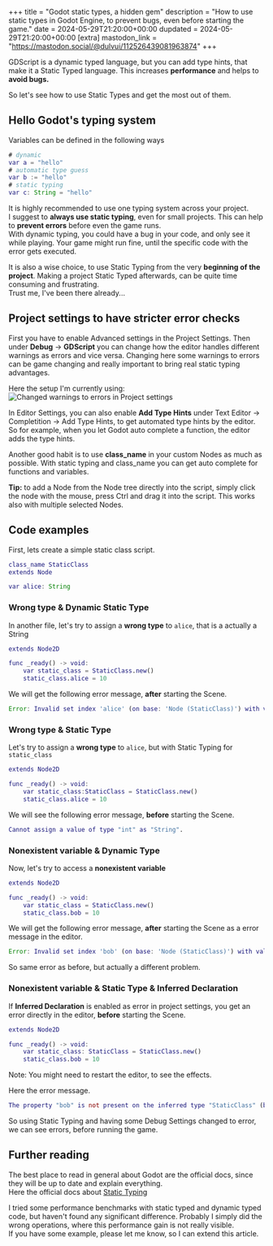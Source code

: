 +++
title = "Godot static types, a hidden gem"
description = "How to use static types in Godot Engine, to prevent bugs, even before starting the game."
date = 2024-05-29T21:20:00+00:00
dupdated = 2024-05-29T21:20:00+00:00
[extra]
mastodon_link = "https://mastodon.social/@dulvui/112526439081963874"
+++

GDScript is a dynamic typed language, but you can add type hints, that make it a Static Typed language.
This increases **performance** and helps to **avoid bugs.**  

So let's see how to use Static Types and get the most out of them.

## Hello Godot's typing system
Variables can be defined in the following ways
```gd
# dynamic
var a = "hello"
# automatic type guess
var b := "hello"
# static typing
var c: String = "hello" 
```

It is highly recommended to use one typing system across your project.  
I suggest to **always use static typing**, even for small projects.
This can help to **prevent errors** before even the game runs.  
With dynamic typing, you could have a bug in your code, and only see it while playing.
Your game might run fine, until the specific code with the error gets executed. 

It is also a wise choice, to use Static Typing from the very **beginning of the project**.
Making a project Static Typed afterwards, can be quite time consuming and frustrating.  
Trust me, I've been there already...

## Project settings to have stricter error checks
First you have to enable Advanced settings in the Project Settings.
Then under **Debug** -> **GDScript** you can change how the editor handles different warnings as errors and vice versa.
Changing here some warnings to errors can be game changing and really important to bring real static typing advantages.

Here the setup I'm currently using: 
<img class="blog-image blog-image-wide" src="gdscript-debug-settings.webp" alt="Changed warnings to errors in Project settings">  

In Editor Settings, you can also enable **Add Type Hints** under Text Editor -> Completition -> Add Type Hints, to get automated type hints by the editor.
So for example, when you let Godot auto complete a function, the editor adds the type hints.

Another good habit is to use **class_name** in your custom Nodes as much as possible.
With static typing and class_name you can get auto complete for functions and variables.

**Tip:** to add a Node from the Node tree directly into the script, simply click the node with the mouse, press Ctrl and drag it into the script.
This works also with multiple selected Nodes.

## Code examples
First, lets create a simple static class script.
```gd
class_name StaticClass
extends Node

var alice: String
```

### Wrong type & Dynamic Static Type
In another file, let's try to assign a **wrong type** to `alice`, that is a actually a String
```gd
extends Node2D

func _ready() -> void:
    var static_class = StaticClass.new()
    static_class.alice = 10
```

We will get the following error message, **after** starting the Scene.
```gd
Error: Invalid set index 'alice' (on base: 'Node (StaticClass)') with value of type 'int'.
```

### Wrong type & Static Type
Let's try to assign a **wrong type** to `alice`, but with Static Typing for `static_class`
```gd
extends Node2D

func _ready() -> void:
    var static_class:StaticClass = StaticClass.new()
    static_class.alice = 10
```

We will see the following error message, **before** starting the Scene.
```gd
Cannot assign a value of type "int" as "String".

```

### Nonexistent variable & Dynamic Type
Now, let's try to access a **nonexistent variable**
```gd
extends Node2D

func _ready() -> void:
    var static_class = StaticClass.new()
    static_class.bob = 10
```

We will get the following error message, **after** starting the Scene as a error message in the editor.
```gd
Error: Invalid set index 'bob' (on base: 'Node (StaticClass)') with value of type 'int'.
```

So same error as before, but actually a different problem.

### Nonexistent variable & Static Type & Inferred Declaration
If **Inferred Declaration** is enabled as error in project settings, you get an error directly in the editor, **before** starting the Scene.  
```gd
extends Node2D

func _ready() -> void:
    var static_class: StaticClass = StaticClass.new()
    static_class.bob = 10
```
Note: You might need to restart the editor, to see the effects. 

Here the error message.
```gd
The property "bob" is not present on the inferred type "StaticClass" (but may be present on a subtype). (Warning treated as error.)
```

So using Static Typing and having some Debug Settings changed to error, we can see errors, before running the game.

## Further reading
The best place to read in general about Godot are the official docs, since they will be up to date and explain everything.  
Here the official docs about [Static Typing](https://docs.godotengine.org/en/stable/tutorials/scripting/gdscript/static_typing.html)

I tried some performance benchmarks with static typed and dynamic typed code, but haven't found any significant difference.
Probably I simply did the wrong operations, where this performance gain is not really visible.  
If you have some example, please let me know, so I can extend this article.

